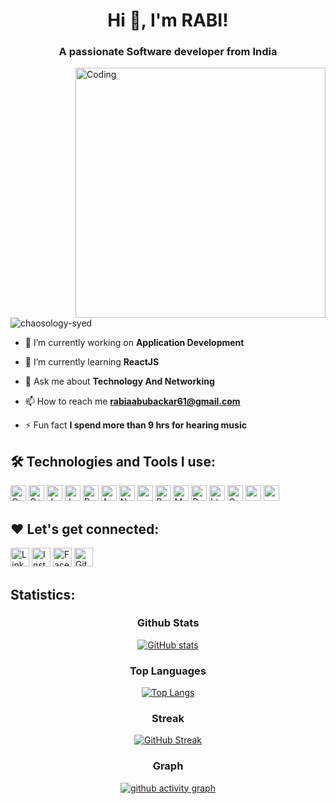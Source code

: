 <h1 align="center">Hi 👋, I'm RABI!</h1>
<h3 align="center">A passionate Software developer from India</h3>
<img align="right" alt="Coding" width="400" src="https://cdn.dribbble.com/users/331265/screenshots/2542587/gabi-d.gif">
<p align="left"> <img src="https://komarev.com/ghpvc/?username=chaosology-syed&label=Profile%20views&color=0e75b6&style=flat" alt="chaosology-syed" /> </p>

- 🔭 I’m currently working on **Application Development**

- 🌱 I’m currently learning **ReactJS**

- 💬 Ask me about **Technology And Networking** 

- 📫 How to reach me **rabiaabubackar61@gmail.com**

- ⚡ Fun fact **I spend more than 9 hrs for hearing music**

## 🛠️ Technologies and Tools I use:

<p>
<img alt="C" src="https://img.shields.io/badge/-C-000000?style=for-the-badge&logo=c&logoColor=5968BA" height="25px"/>
<img alt="C++" src="https://img.shields.io/badge/C%2B%2B-00599C?style=for-the-badge&logo=c%2B%2B&logoColor=white" height="25px"/>
<img alt="Java" src="https://img.shields.io/badge/-Java-000000?style=for-the-badge&logo=java&logoColor=F44336" height="25px"/>
<img alt="Javascript" src="https://img.shields.io/badge/JavaScript-323330?style=for-the-badge&logo=javascript&logoColor=F7DF1E"  height="25px"/>
<img alt="Reactjs" src="https://img.shields.io/badge/React-20232A?style=for-the-badge&logo=react&logoColor=61DAFB" height="25px"/>
<img alt="Angularjs" src="https://img.shields.io/badge/-AngularJS-000?style=for-the-badge&logo=angular&logoColor=white" height="25px"/>
<img alt="Nodejs" src="https://img.shields.io/badge/-Nodejs-43853d?style=flat-square&logo=Node.js&logoColor=white"  height="25px"/>
<img alt="npm" src="https://img.shields.io/badge/NPM-%23000000.svg?style=for-the-badge&logo=npm&logoColor=white" height="25px"/>
<img alt="Bootstrap" src="https://img.shields.io/badge/Bootstrap-563D7C?style=for-the-badge&logo=bootstrap&logoColor=white" height="25px"/>
<img alt="Material UI" src="https://img.shields.io/badge/Material--UI-0081CB?style=for-the-badge&logo=material-ui&logoColor=white" height="25px"/>
<img alt="Python" src="https://img.shields.io/badge/Python-14354C?style=for-the-badge&logo=python&logoColor=white" height="25px"/>
<img alt="html5" src="https://img.shields.io/badge/HTML5-E34F26?style=for-the-badge&logo=html5&logoColor=white" height="25px"/>
<img alt="Css3" src="https://img.shields.io/badge/CSS3-1572B6?style=for-the-badge&logo=css3&logoColor=white" height="25px"/>
<img alt="postman" src="https://img.shields.io/badge/-Postman-00C7B7?style=flat-square&logo=postman&logoColor=white" height="25px"/>
<img alt="postman" src="https://img.shields.io/badge/-vscode-000000?style=flat-square&logo=visual-studio-code&logoColor=2BA1F1" height="25px"/>
</p>

## ❤️ Let's get connected:

<p><a href="linkedin.com/in/rabia-abubackar-38213224b" target="_blank"><img alt="LinkedIn" src="https://img.shields.io/badge/linkedin-%230077B5.svg?&style=for-the-badge&logo=linkedin&logoColor=white"  height="30px"/></a> <a href="https://www.instagram.com/rabiaabubackar/" target="_blank"><img alt="Instagram" src="https://img.shields.io/badge/Instagram-E4405F?style=for-the-badge&logo=instagram&logoColor=white"  height="30px"/></a> <a href="https://www.facebook.com/rabiaabubackar/" target="_blank"><img alt="Facebook" src="https://img.shields.io/badge/Facebook-1877F2?style=for-the-badge&logo=facebook&logoColor=white"  height="30px"/></a>  <a href="https://www.github.com/chaosology-syed/" target="_blank"><img alt="Github" src="https://img.shields.io/badge/GitHub-100000?style=for-the-badge&logo=github&logoColor=white"  height="30px"/></a>
</p>

## Statistics:

<div align="center">

### Github Stats

[![ GitHub stats](https://github-readme-stats.vercel.app/api?username=chaosology-syed&count_private=true&show_icons=true&theme=nord)](https://github.com/chaosology-syed)

### Top Languages

[![Top Langs](https://github-readme-stats.vercel.app/api/top-langs/?username=chaosology-syed&show_icons=true&layout=compact&&theme=nord)](https://github.com/chaosology-syed)

### Streak

[![GitHub Streak](https://github-readme-streak-stats.herokuapp.com/?user=chaosology-syed&theme=nord)](https://github.com/chaosology-syed)

### Graph

[![ github activity graph](https://activity-graph.herokuapp.com/graph?username=chaosology-syed&theme=nord)](https://activity-graph.herokuapp.com/graph?username=chaosology-syed&theme=nord)

</div>
